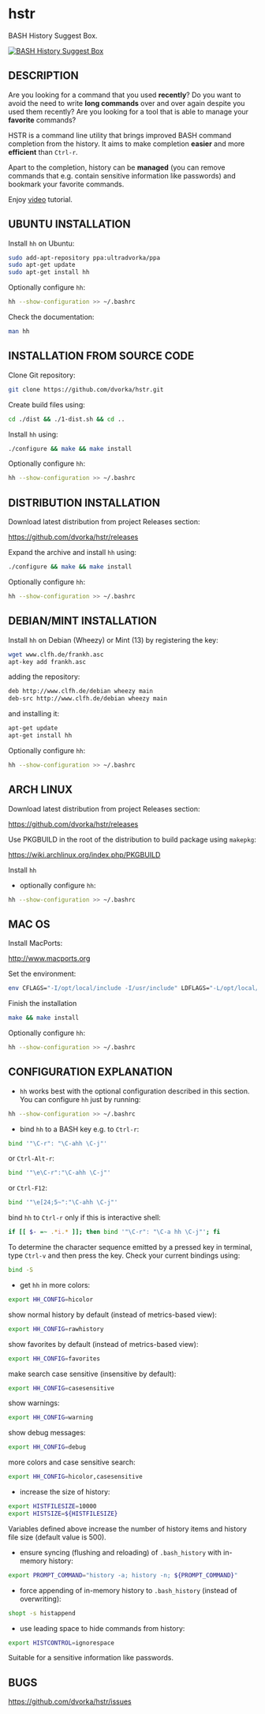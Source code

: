hstr
====
BASH History Suggest Box.

[![BASH History Suggest Box](http://mindforger.com/projects/images/hh-3.png "BASH History Suggest Box @ YouTube")](http://www.youtube.com/watch?v=sPF29NyXe2U)


DESCRIPTION
-----------
Are you looking for a command that you used **recently**? Do you
want to  avoid the need to write **long commands** over and over
again despite you used them recently? Are you looking
for a tool that is able to manage your **favorite** commands?

HSTR is a command line utility that brings improved BASH command completion 
from the history. It aims to make completion **easier** and more **efficient**
than `Ctrl-r`.

Apart to the completion, history can be **managed** (you can remove 
commands that e.g. contain sensitive information like
passwords) and bookmark your favorite commands.

Enjoy [video](http://www.youtube.com/watch?v=sPF29NyXe2U) tutorial.

UBUNTU INSTALLATION
-------------------
Install `hh` on Ubuntu:
```bash
sudo add-apt-repository ppa:ultradvorka/ppa
sudo apt-get update
sudo apt-get install hh
```
Optionally configure `hh`: 
```bash
hh --show-configuration >> ~/.bashrc
```
Check the documentation:
```bash
man hh
```

INSTALLATION FROM SOURCE CODE
-----------------------------
Clone Git repository:
```bash
git clone https://github.com/dvorka/hstr.git
```
Create build files using:
```bash
cd ./dist && ./1-dist.sh && cd ..
```
Install `hh` using:
```bash
./configure && make && make install
```
Optionally configure `hh`:
```bash
hh --show-configuration >> ~/.bashrc
```


DISTRIBUTION INSTALLATION 
-------------------------
Download latest distribution from project Releases section:

https://github.com/dvorka/hstr/releases

Expand the archive and install `hh` using:
```bash
./configure && make && make install
```
Optionally configure `hh`:
```bash
hh --show-configuration >> ~/.bashrc
```


DEBIAN/MINT INSTALLATION
-------------------
Install `hh` on Debian (Wheezy) or Mint (13) by registering the key:
```bash
wget www.clfh.de/frankh.asc
apt-key add frankh.asc
```
adding the repository:
```bash
deb http://www.clfh.de/debian wheezy main
deb-src http://www.clfh.de/debian wheezy main
```
and installing it:
```bash
apt-get update
apt-get install hh
```
Optionally configure `hh`: 
```bash
hh --show-configuration >> ~/.bashrc
```


ARCH LINUX
----------
Download latest distribution from project Releases section:

https://github.com/dvorka/hstr/releases

Use PKGBUILD in the root of the distribution to build package using `makepkg`:

https://wiki.archlinux.org/index.php/PKGBUILD

Install `hh`
* optionally configure `hh`:
```bash
hh --show-configuration >> ~/.bashrc
```

MAC OS
------
Install MacPorts:

   http://www.macports.org

Set the environment:
```bash
env CFLAGS="-I/opt/local/include -I/usr/include" LDFLAGS="-L/opt/local/lib -L/usr/lib" ./configure
```

Finish the installation
```bash
make && make install
```

Optionally configure `hh`:
```bash
hh --show-configuration >> ~/.bashrc
```


CONFIGURATION EXPLANATION
-------------------------
* `hh` works best with the optional configuration described in this section.
  You can configure `hh` just by running:
```bash
hh --show-configuration >> ~/.bashrc
```

* bind `hh` to a BASH key e.g. to `Ctrl-r`:
```bash
bind '"\C-r": "\C-ahh \C-j"'
```
or `Ctrl-Alt-r`:
```bash
bind '"\e\C-r":"\C-ahh \C-j"'
```
or `Ctrl-F12`:
```bash
bind '"\e[24;5~":"\C-ahh \C-j"'
```
bind `hh` to `Ctrl-r` only if this is interactive shell:
```bash
if [[ $- =~ .*i.* ]]; then bind '"\C-r": "\C-a hh \C-j"'; fi
```

To determine the character sequence emitted by a pressed key in terminal, 
type `Ctrl-v` and then press the key. Check your current bindings using:
```bash
bind -S
```

* get `hh` in more colors:
```bash
export HH_CONFIG=hicolor
```
show normal history by default (instead of metrics-based view):
```bash
export HH_CONFIG=rawhistory
```
show favorites by default (instead of metrics-based view):
```bash
export HH_CONFIG=favorites
```
make search case sensitive (insensitive by default):
```bash
export HH_CONFIG=casesensitive
```
show warnings:
```bash
export HH_CONFIG=warning
```
show debug messages:
```bash
export HH_CONFIG=debug
```
more colors and case sensitive search:
```bash
export HH_CONFIG=hicolor,casesensitive
```

* increase the size of history:
```bash
export HISTFILESIZE=10000
export HISTSIZE=${HISTFILESIZE}
```
Variables defined above increase the number of history items and history file size
(default value is 500).

* ensure syncing (flushing and reloading) of `.bash_history` with in-memory 
  history:
```bash
export PROMPT_COMMAND="history -a; history -n; ${PROMPT_COMMAND}"
```

* force appending of in-memory history to `.bash_history` 
  (instead of overwriting): 
```bash
shopt -s histappend
```

* use leading space to hide commands from history:
```bash
export HISTCONTROL=ignorespace
```
Suitable for a sensitive information like passwords.


BUGS
----
https://github.com/dvorka/hstr/issues
